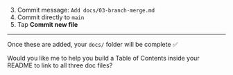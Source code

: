 3. Commit message: `Add docs/03-branch-merge.md`
4. Commit directly to `main`
5. Tap **Commit new file**

---

Once these are added, your `docs/` folder will be complete ✅

Would you like me to help you build a Table of Contents inside your README to link to all three doc files?

